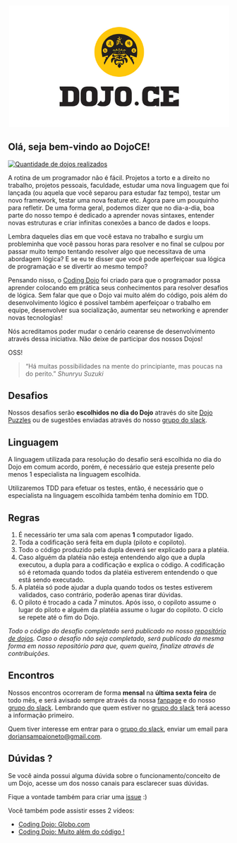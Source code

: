 <div align="center">
	<img src="https://raw.githubusercontent.com/dojo-ce/hello-world/master/logo-dojo.jpg" alt="DojoCE" width="500">
</div>

## Olá, seja bem-vindo ao DojoCE!

[![Quantidade de dojos realizados](https://img.shields.io/badge/dojos-1-blue.svg)](https://github.com/dojo-ce/dojo)

A rotina de um programador não é fácil. Projetos a torto e a direito no trabalho, projetos pessoais, faculdade, estudar uma nova linguagem que foi lançada (ou aquela que você separou para estudar faz tempo), testar um novo framework, testar uma nova feature etc. Agora pare um pouquinho para refletir. De uma forma geral, podemos dizer que no dia-a-dia, boa parte do nosso tempo é dedicado a aprender novas sintaxes, entender novas estruturas e criar infinitas conexões a banco de dados e loops.

Lembra daqueles dias em que você estava no trabalho e surgiu um probleminha que você passou horas para resolver e no final se culpou por passar muito tempo tentando resolver algo que necessitava de uma abordagem lógica? E se eu te disser que você pode aperfeiçoar sua lógica de programação e se divertir ao mesmo tempo?

Pensando nisso, o [Coding Dojo](https://pt.wikipedia.org/wiki/Coding_Dojo) foi criado para que o programador possa aprender colocando em prática seus conhecimentos para resolver desafios de lógica. Sem falar que que o Dojo vai muito além do código, pois além do desenvolvimento lógico é possível também aperfeiçoar o trabalho em equipe, desenvolver sua socialização, aumentar seu networking e aprender novas tecnologias!

Nós acreditamos poder mudar o cenário cearense de desenvolvimento através dessa iniciativa. Não deixe de participar dos nossos Dojos!

OSS!

> “Há muitas possibilidades na mente do principiante, mas poucas na do perito.”
> *Shunryu Suzuki*

## Desafios

Nossos desafios serão **escolhidos no dia do Dojo** através do site [Dojo Puzzles](http://dojopuzzles.com/) ou de sugestões enviadas através do nosso [grupo do slack](https://dojoce.slack.com/).

## Linguagem

A linguagem utilizada para resolução do desafio será escolhida no dia do Dojo em comum acordo, porém, é necessário que esteja presente pelo menos 1 especialista na linguagem escolhida.

Utilizaremos TDD para efetuar os testes, então, é necessário que o especialista na linguagem escolhida também tenha domínio em TDD.

## Regras

1. É necessário ter uma sala com apenas **1** computador ligado.
2. Toda a codificação será feita em dupla (piloto e copiloto).
3. Todo o código produzido pela dupla deverá ser explicado para a platéia.
4. Caso alguém da platéia não esteja entendendo algo que a dupla executou, a dupla para a codificação e explica o código. A codificação só é retomada quando todos da platéia estiverem entendendo o que está sendo executado.
5. A platéia só pode ajudar a dupla quando todos os testes estiverem validados, caso contrário, poderão apenas tirar dúvidas.
6. O piloto é trocado a cada 7 minutos. Após isso, o copiloto assume o lugar do piloto e alguém da platéia assume o lugar do copiloto. O ciclo se repete até o fim do Dojo.

*Todo o código do desafio completado será publicado no nosso [repositório de dojos](https://github.com/dojo-ce/dojo). Caso o desafio não seja completado, será publicado da mesma forma em nosso repositório para que, quem queira, finalize através de contribuições.*

## Encontros

Nossos encontros ocorreram de forma **mensal** na **última sexta feira** de todo mês, e será avisado sempre através da nossa [fanpage](https://www.facebook.com/dojoce/) e do nosso [grupo do slack](https://dojoce.slack.com/). Lembrando que quem estiver no [grupo do slack](https://dojoce.slack.com/) terá acesso a informação primeiro.

Quem tiver interesse em entrar para o [grupo do slack](https://dojoce.slack.com/), enviar um email para doriansampaioneto@gmail.com.

## Dúvidas ?

Se você ainda possui alguma dúvida sobre o funcionamento/conceito de um Dojo, acesse um dos nosso canais para esclarecer suas dúvidas.

Fique a vontade também para criar uma [issue](https://github.com/dojo-ce/hello-world/issues) :)

Você também pode assistir esses 2 vídeos:

- [Coding Dojo: Globo.com](https://www.youtube.com/watch?v=vqnwQ3oVM1M)
- [Coding Dojo: Muito além do código !](https://www.youtube.com/watch?v=RaNcCOBb3RI)
